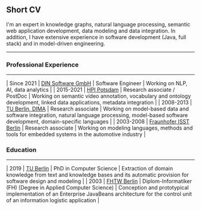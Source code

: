 ## Short CV

I'm an expert in knowledge graphs, natural language processing, semantic web application development, data modeling and data integration. In addition, I have extensive experience in software development (Java, full stack) and in model-driven engineering.

---
### Professional Experience
---

| Since 2021 | [DIN Software GmbH](https://www.dinsoftware.de) | Software Engineer | Working on NLP, AI, data analytics |
| 2015-2021 | [HPI Potsdam](https://hpi.de/meinel/knowledge-tech/former-topics/semantics.html) | Research associate / PostDoc | Working on semantic video annotation, vocabulary and ontology development, linked data applications, metadata integration |
| 2008-2013 | [TU Berlin, DIMA](https://www.dima.tu-berlin.de/) | Research associate | Working on model-based data and software integration, natural language processing, model-based software development, domain-specific languages |
| 2003-2008 | [Fraunhofer ISST Berlin](https://www.isst.fraunhofer.de/) | Research associate | Working on modeling languages, methods and tools for embedded systems in the automotive industry |

### Education
---

| 2019 | [TU Berlin](https://www.eecs.tu-berlin.de/menue/research/doctorates/doctorates_2019/parameter/en/) | PhD in Computer Science | Extraction of domain knowledge from text and knowledge bases and its automatic provision for software design and modeling |
| 2003 | [FHTW Berlin](https://www.htw-berlin.de/en/) | Diplom-Informatiker (FH) (Degree in Applied Computer Science) | Conception and prototypical implementation of an Enterprise JavaBeans architecture for the control unit of an information logistic application |





